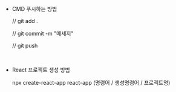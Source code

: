 - CMD 푸시하는 방법

  // git add .

  // git commit -m "메세지"

  // git push

<br>

- React 프로젝트 생성 방법

  npx create-react-app react-app
  (명령어 / 생성명령어 / 프로젝트명)
